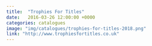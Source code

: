 ```yaml
---
title:  "Trophies For Titles"
date:   2016-03-26 12:00:00 +0000
categories: catalogues
image: "img/catalogues/trophies-for-titles-2018.png"
link: "http://www.trophiesfortitles.co.uk"
---
```


